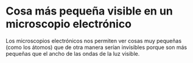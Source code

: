 # Cosa más pequeña visible en un microscopio electrónico

Los microscopios electrónicos nos permiten ver cosas muy pequeñas (como los
átomos) que de otra manera serían invisibles porque son más pequeñas que el
ancho de las ondas de la luz visible.
